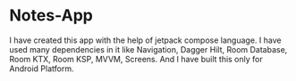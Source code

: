 # Notes-App
I have created this app with the help of jetpack compose language. I have used many dependencies in it like Navigation, Dagger Hilt, Room Database, Room KTX, Room KSP, MVVM, Screens. And I have built this only for Android Platform.
